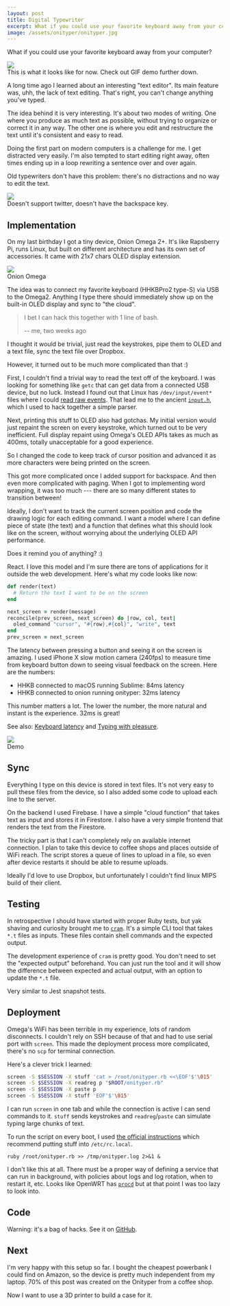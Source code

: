 ```yaml
---
layout: post
title: Digital Typewriter
excerpt: What if you could use your favorite keyboard away from your computer? In this side project I'm building an old-fashioned typewriter from modern IoT parts.
image: /assets/onityper/onityper.jpg
---
```


What if you could use your favorite keyboard away from your computer?

<div class="fig">
  <img src="/assets/onityper/onityper.jpg">
  <div class="label">
    This is what it looks like for now. Check out GIF demo further down.
  </div>
</div>

A long time ago I learned about an interesting "text editor". Its main feature was, uhh, the lack of text editing. That's right, you can't change anything you've typed.

The idea behind it is very interesting. It's about two modes of writing. One where you produce as much text as possible, without trying to organize or correct it in any way. The other one is where you edit and restructure the text until it's consistent and easy to read.

Doing the first part on modern computers is a challenge for me. I get distracted very easily. I'm also tempted to start editing right away, often times ending up in a loop rewriting a sentence over and over again.

Old typewriters don't have this problem: there's no distractions and no way to edit the text.

<div class="fig">
  <img src="/assets/onityper/deleece-cook-1167525-unsplash.jpg">
  <div class="label">
    Doesn't support twitter, doesn't have the backspace key.
  </div>
</div>

## Implementation

On my last birthday I got a tiny device, Onion Omega 2+. It's like Rapsberry Pi, runs Linux, but built on different architecture and has its own set of accessories. It came with 21x7 chars OLED display extension.

<div class="fig">
  <img src="/assets/onityper/omega.jpg">
  <div class="label">
    Onion Omega
  </div>
</div>

The idea was to connect my favorite keyboard (HHKBPro2 type-S) via USB to the Omega2. Anything I type there should immediately show up on the built-in OLED display and sync to "the cloud".

> I bet I can hack this together with 1 line of bash.
>
> -- me, two weeks ago

I thought it would be trivial, just read the keystrokes, pipe them to OLED and a text file, sync the text file over Dropbox.

However, it turned out to be much more complicated than that :)

First, I couldn't find a trivial way to read the text off of the keyboard. I was looking for something like `getc` that can get data from a connected USB device, but no luck. Instead I found out that Linux has `/dev/input/event*` files where I could [read raw events](https://www.kernel.org/doc/Documentation/input/input.txt). That lead me to the ancient [`input.h`](https://github.com/spotify/linux/blob/master/include/linux/input.h), which I used to hack together a simple parser.

Next, printing this stuff to OLED also had gotchas. My initial version would just repaint the screen on every keystroke, which turned out to be very inefficient. Full display repaint using Omega's OLED APIs takes as much as 400ms, totally unacceptable for a good experience.

So I changed the code to keep track of cursor position and advanced it as more characters were being printed on the screen.

This got more complicated once I added support for backspace. And then even more complicated with paging. When I got to implementing word wrapping, it was too much --- there are so many different states to transition between!

Ideally, I don't want to track the current screen position and code the drawing logic for each editing command. I want a model where I can define piece of state (the text) and a function that defines what this should look like on the screen, without worrying about the underlying OLED API performance.

Does it remind you of anything? :)

React. I love this model and I'm sure there are tons of applications for it outside the web development. Here's what my code looks like now:

```ruby
def render(text)
  # Return the text I want to be on the screen
end

next_screen = render(message)
reconcile(prev_screen, next_screen) do |row, col, text|
  oled_command "cursor", "#{row},#{col}", "write", text
end
prev_screen = next_screen
```

The latency between pressing a button and seeing it on the screen is amazing. I used iPhone X slow motion camera (240fps) to measure time from keyboard button down to seeing visual feedback on the screen. Here are the numbers:

* HHKB connected to macOS running Sublime: 84ms latency
* HHKB connected to onion running onityper: 32ms latency

This number matters a lot. The lower the number, the more natural and instant is the experience. 32ms is great!

See also: [Keyboard latency](https://danluu.com/keyboard-latency/) and [Typing with pleasure](https://pavelfatin.com/typing-with-pleasure/).

<div class="fig">
  <img src="/assets/onityper/demo.gif">
  <div class="label">
    Demo
  </div>
</div>

## Sync

Everything I type on this device is stored in text files. It's not very easy to pull these files from the device, so I also added some code to upload each line to the server.

On the backend I used Firebase. I have a simple "cloud function" that takes text as input and stores it in Firestore. I also have a very simple frontend that renders the text from the Firestore.

The tricky part is that I can't completely rely on available internet connection. I plan to take this device to coffee shops and places outside of WiFi reach. The script stores a queue of lines to upload in a file, so even after device restarts it should be able to resume uploads.

Ideally I'd love to use Dropbox, but unfortunately I couldn't find linux MIPS build of their client.

## Testing

In retrospective I should have started with proper Ruby tests, but yak shaving and curiosity brought me to [`cram`](https://pypi.org/project/cram/). It's a simple CLI tool that takes `*.t` files as inputs. These files contain shell commands and the expected output.

The development experience of `cram` is pretty good. You don't need to set the "expected output" beforehand. You can just run the tool and it will show the difference between expected and actual output, with an option to update the `*.t` file.

Very similar to Jest snapshot tests.

## Deployment

Omega's WiFi has been terrible in my experience, lots of random disconnects. I couldn't rely on SSH because of that and had to use serial port with `screen`. This made the deployment process more complicated, there's no `scp` for terminal connection.

Here's a clever trick I learned:

```sh
screen -S $SESSION -X stuff 'cat > /root/onityper.rb <<\EOF'$'\015'
screen -S $SESSION -X readreg p "$ROOT/onityper.rb"
screen -S $SESSION -X paste p
screen -S $SESSION -X stuff 'EOF'$'\015'
```

I can run `screen` in one tab and while the connection is active I can send commands to it. `stuff` sends keystrokes and `readreg`/`paste` can simulate typing large chunks of text.

To run the script on every boot, I used [the official instructions](https://docs.onion.io/omega2-docs/running-a-command-on-boot.html) which recommend putting stuff into `/etc/rc.local`. 

```
ruby /root/onityper.rb >> /tmp/onityper.log 2>&1 &
```

I don't like this at all. There must be a proper way of defining a service that can run in background, with policies about logs and log rotation, when to restart it, etc. Looks like OpenWRT has [`procd`](https://openwrt.org/docs/guide-developer/procd-init-scripts) but at that point I was too lazy to look into.

## Code

Warning: it's a bag of hacks. See it on [GitHub](https://github.com/frantic/onityper).

## Next

I'm very happy with this setup so far. I bought the cheapest powerbank I could find on Amazon, so the device is pretty much independent from my laptop. 70% of this post was created on the Onityper from a coffee shop.

Now I want to use a 3D printer to build a case for it.
